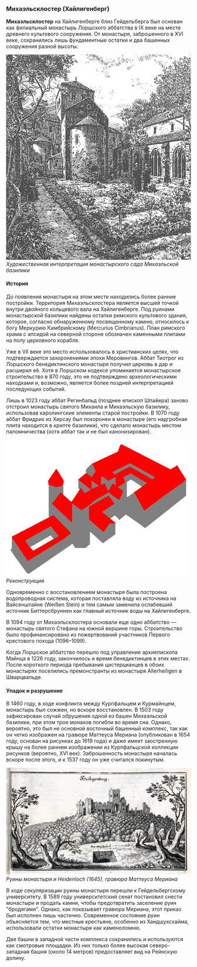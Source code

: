 ### Михаэльсклостер (Хайлигенберг)

**Михаэльсклостер** на Хайлигенберге близ Гейдельберга был основан как филиальный монастырь Лоршского аббатства в IX веке на месте древнего культового сооружения. От монастыря, заброшенного в XVI веке, сохранились лишь фундаментные остатки и два башенных сооружения разной высоты.

![garten](./images/800px-Klostergarten_der_Michaelsbasilika_von_Heinrich_Hoffmann.png)
*Художественная интерпретация монастырского сада Михаэльской базилики*

#### История
До появления монастыря на этом месте находились более ранние постройки. Территория Михаэльсклостера является высшей точкой внутри двойного кольцевого вала на Хайлигенберге. Под руинами монастырской базилики найдены остатки римского культового здания, которое, согласно обнаруженному посвященному камню, относилось к богу Меркурию Кимбрийскому (Mercurius Cimbrianus). План римского храма с апсидой на северной стороне обозначен каменными плитами на полу церковного корабля.

Уже в VII веке это место использовалось в христианских целях, что подтверждается захоронениями эпохи Меровингов. Аббат Тиотрог из Лоршского бенедиктинского монастыря получил церковь в дар и расширил её. Хотя в Лоршском кодексе упоминается монастырское строительство в 870 году, это не подтверждено археологическими находками и, возможно, является более поздней интерпретацией последующих событий.

Лишь в 1023 году аббат Регинбальд (позднее епископ Шпайера) заново отстроил монастырь святого Михаила и Михаэльскую базилику, использовав каролингские элементы старой постройки. В 1070 году аббат Фридрих из Хирсау был похоронен в монастыре (его надгробная плита находится в крипте базилики), что сделало монастырь местом паломничества (хотя аббат так и не был канонизирован).

![rekonstruktion](./images/Heiligenberg_Michaelskloster.png)
*Реконструкция*

Одновременно с восстановлением монастыря была построена водопроводная система, которая поставляла воду из источника на Вайсенштайне (Weißen Stein) и тем самым заменила ослабевший источник Биттерсбруннен как главный источник воды на Хайлигенберге.

В 1094 году от Михаэльсклостера основали еще одно аббатство — монастырь святого Стефана на южной вершине горы. Строительство было профинансировано из пожертвований участников Первого крестового похода (1096–1099).

Когда Лоршское аббатство перешло под управление архиепископа Майнца в 1226 году, закончилось и время бенедиктинцев в этих местах. После короткого периода пребывания цистерцианцев в обоих монастырях поселились премонстранты из монастыря Allerheiligen в Шварцвальде.

#### Упадок и разрушение
В 1460 году, в ходе конфликта между Курпфальцем и Курмайнцем, монастырь был сожжен, но вскоре восстановлен. В 1503 году зафиксирован случай обрушения одной из башен Михаэльской базилики, при этом трое монахов погибли во время сна. Однако, вероятно, это был не основной восточный башенный комплекс, так как он четко изображен на гравюре Маттеуса Мериана (опубликован в 1654 году, основан на рисунках до 1619 года) и даже имеет заостренную крышу на более раннем изображении из Курпфальцской коллекции рисунков (вероятно, XVI век). Заброшенность монастыря началась вскоре после этого, и к 1537 году он уже считался покинутым.

![ruinen](./images/Palatinatus_Rheni_(Merian)_b_090_3.jpg)
*Руины монастыря и Heidenloch (1645), гравюра Маттеуса Мериана*

В ходе секуляризации руины монастыря перешли к Гейдельбергскому университету. В 1589 году университетский сенат постановил снести монастыри и продать камни, чтобы предотвратить заселение руин "бродягами". Однако, как показывает гравюра Мериана, этот приказ был исполнен лишь частично. Современное состояние руин объясняется тем, что местные крестьяне, особенно из Хандшухсхайма, использовали остатки монастыря как каменоломню.

Две башни в западной части комплекса сохранились и используются как смотровые площадки. Из них только более высокая северо-западная башня (около 14 метров) предоставляет вид на Рейнскую долину.

